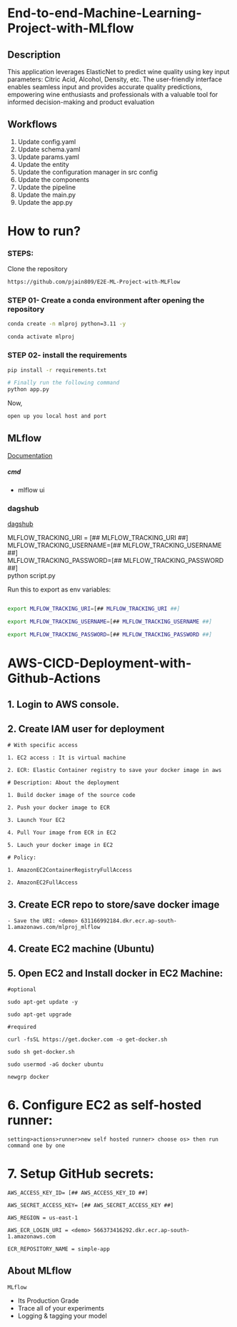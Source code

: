 # End-to-end-Machine-Learning-Project-with-MLflow

## Description

This application leverages ElasticNet to predict wine quality using key input parameters: Citric Acid, Alcohol, Density, etc. The user-friendly interface enables seamless input and provides accurate quality predictions, empowering wine enthusiasts and professionals with a valuable tool for informed decision-making and product evaluation

## Workflows

1. Update config.yaml
2. Update schema.yaml
3. Update params.yaml
4. Update the entity
5. Update the configuration manager in src config
6. Update the components
7. Update the pipeline 
8. Update the main.py
9. Update the app.py



# How to run?
### STEPS:

Clone the repository

```bash
https://github.com/pjain809/E2E-ML-Project-with-MLFlow
```
### STEP 01- Create a conda environment after opening the repository

```bash
conda create -n mlproj python=3.11 -y
```

```bash
conda activate mlproj
```


### STEP 02- install the requirements
```bash
pip install -r requirements.txt
```


```bash
# Finally run the following command
python app.py
```

Now,
```bash
open up you local host and port
```



## MLflow

[Documentation](https://mlflow.org/docs/latest/index.html)


##### cmd
- mlflow ui

### dagshub
[dagshub](https://dagshub.com/)

MLFLOW_TRACKING_URI = [## MLFLOW_TRACKING_URI ##] \
MLFLOW_TRACKING_USERNAME=[## MLFLOW_TRACKING_USERNAME ##] \
MLFLOW_TRACKING_PASSWORD=[## MLFLOW_TRACKING_PASSWORD ##] \
python script.py

Run this to export as env variables:

```bash

export MLFLOW_TRACKING_URI=[## MLFLOW_TRACKING_URI ##]

export MLFLOW_TRACKING_USERNAME=[## MLFLOW_TRACKING_USERNAME ##]

export MLFLOW_TRACKING_PASSWORD=[## MLFLOW_TRACKING_PASSWORD ##]

```



# AWS-CICD-Deployment-with-Github-Actions

## 1. Login to AWS console.

## 2. Create IAM user for deployment

	# With specific access

	1. EC2 access : It is virtual machine

	2. ECR: Elastic Container registry to save your docker image in aws

	# Description: About the deployment

	1. Build docker image of the source code

	2. Push your docker image to ECR

	3. Launch Your EC2 

	4. Pull Your image from ECR in EC2

	5. Lauch your docker image in EC2

	# Policy:

	1. AmazonEC2ContainerRegistryFullAccess

	2. AmazonEC2FullAccess

	
## 3. Create ECR repo to store/save docker image
    - Save the URI: <demo> 631166992184.dkr.ecr.ap-south-1.amazonaws.com/mlproj_mlflow
	
## 4. Create EC2 machine (Ubuntu) 

## 5. Open EC2 and Install docker in EC2 Machine:

	#optional

	sudo apt-get update -y

	sudo apt-get upgrade
	
	#required

	curl -fsSL https://get.docker.com -o get-docker.sh

	sudo sh get-docker.sh

	sudo usermod -aG docker ubuntu

	newgrp docker
	
# 6. Configure EC2 as self-hosted runner:
    setting>actions>runner>new self hosted runner> choose os> then run command one by one

# 7. Setup GitHub secrets:

    AWS_ACCESS_KEY_ID= [## AWS_ACCESS_KEY_ID ##]

    AWS_SECRET_ACCESS_KEY= [## AWS_SECRET_ACCESS_KEY ##]

    AWS_REGION = us-east-1

    AWS_ECR_LOGIN_URI = <demo> 566373416292.dkr.ecr.ap-south-1.amazonaws.com

    ECR_REPOSITORY_NAME = simple-app


## About MLflow 
    MLflow

 - Its Production Grade
 - Trace all of your experiments
 - Logging & tagging your model
